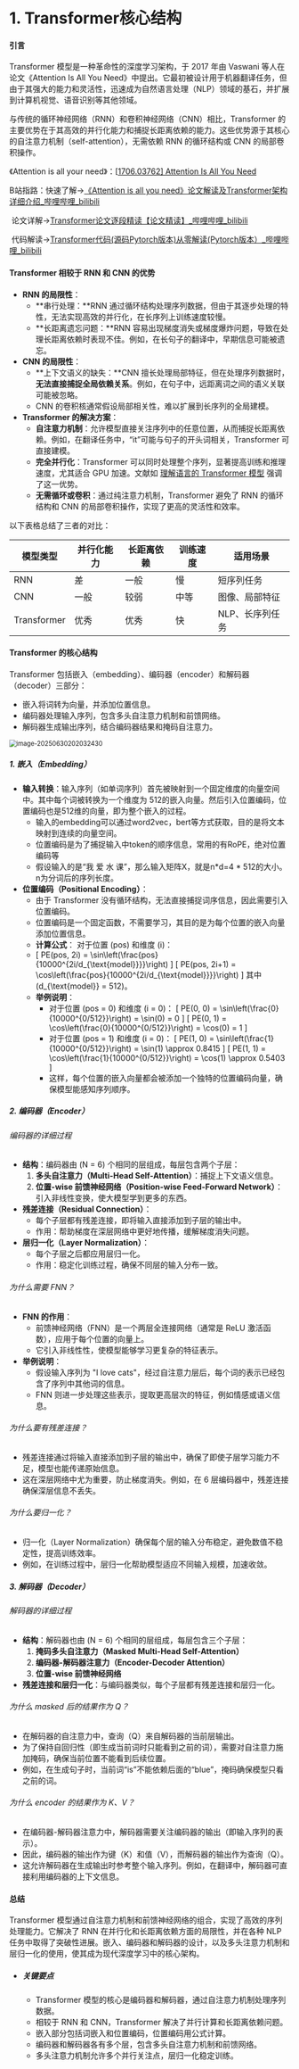 # 1. Transformer核心结构

#### 引言

Transformer 模型是一种革命性的深度学习架构，于 2017 年由 Vaswani 等人在论文《Attention Is All You Need》中提出。它最初被设计用于机器翻译任务，但由于其强大的能力和灵活性，迅速成为自然语言处理（NLP）领域的基石，并扩展到计算机视觉、语音识别等其他领域。

与传统的循环神经网络（RNN）和卷积神经网络（CNN）相比，Transformer 的主要优势在于其高效的并行化能力和捕捉长距离依赖的能力。这些优势源于其核心的自注意力机制（self-attention），无需依赖 RNN 的循环结构或 CNN 的局部卷积操作。

《Attention is all your need》：[[1706.03762\] Attention Is All You Need](https://arxiv.org/abs/1706.03762)

B站指路：快速了解→[《Attention is all you need》论文解读及Transformer架构详细介绍_哔哩哔哩_bilibili](https://www.bilibili.com/video/BV1xoJwzDESD/?spm_id_from=333.1007.top_right_bar_window_history.content.click&vd_source=aa6afb9d0536d09ecdcb5d2c1fcf4c79)

​		  论文详解→[Transformer论文逐段精读【论文精读】_哔哩哔哩_bilibili](https://www.bilibili.com/video/BV1pu411o7BE/?spm_id_from=333.1007.top_right_bar_window_history.content.click&vd_source=aa6afb9d0536d09ecdcb5d2c1fcf4c79)

​		  代码解读→[Transformer代码(源码Pytorch版本)从零解读(Pytorch版本）_哔哩哔哩_bilibili](https://www.bilibili.com/video/BV1dR4y1E7aL/?spm_id_from=333.1387.homepage.video_card.click&vd_source=aa6afb9d0536d09ecdcb5d2c1fcf4c79)

#### Transformer 相较于 RNN 和 CNN 的优势
- **RNN 的局限性**：
  - **串行处理：**RNN 通过循环结构处理序列数据，但由于其逐步处理的特性，无法实现高效的并行化，在长序列上训练速度较慢。
  - **长距离遗忘问题：**RNN 容易出现梯度消失或梯度爆炸问题，导致在处理长距离依赖时表现不佳。例如，在长句子的翻译中，早期信息可能被遗忘。
- **CNN 的局限性**：
  - **上下文语义的缺失：**CNN 擅长处理局部特征，但在处理序列数据时，**无法直接捕捉全局依赖关系**。例如，在句子中，远距离词之间的语义关联可能被忽略。
  - CNN 的卷积核通常假设局部相关性，难以扩展到长序列的全局建模。
- **Transformer 的解决方案**：
  - **自注意力机制**：允许模型直接关注序列中的任意位置，从而捕捉长距离依赖。例如，在翻译任务中，“it”可能与句子的开头词相关，Transformer 可直接建模。
  - **完全并行化**：Transformer 可以同时处理整个序列，显著提高训练和推理速度，尤其适合 GPU 加速。文献如 [理解语言的 Transformer 模型](https://www.tensorflow.org/tutorials/text/transformer?hl=zh-cn) 强调了这一优势。
  - **无需循环或卷积**：通过纯注意力机制，Transformer 避免了 RNN 的循环结构和 CNN 的局部卷积操作，实现了更高的灵活性和效率。

以下表格总结了三者的对比：

| 模型类型    | 并行化能力 | 长距离依赖 | 训练速度 | 适用场景        |
| ----------- | ---------- | ---------- | -------- | --------------- |
| RNN         | 差         | 一般       | 慢       | 短序列任务      |
| CNN         | 一般       | 较弱       | 中等     | 图像、局部特征  |
| Transformer | 优秀       | 优秀       | 快       | NLP、长序列任务 |

#### Transformer 的核心结构
Transformer 包括嵌入（embedding）、编码器（encoder）和解码器（decoder）三部分：  

- 嵌入将词转为向量，并添加位置信息。  
- 编码器处理输入序列，包含多头自注意力机制和前馈网络。  
- 解码器生成输出序列，结合编码器结果和掩码自注意力。

<img src="https://raw.githubusercontent.com/Yzitong/LLM-Mastery-Journey/main/images/image-20250630202032430.png" alt="image-20250630202032430" style="zoom:80%;" />

##### 1. 嵌入（Embedding）
- **输入转换**：输入序列（如单词序列）首先被映射到一个固定维度的向量空间中。其中每个词被转换为一个维度为 512的嵌入向量。然后引入位置编码，位置编码也是512维的向量，即为整个嵌入的过程。
  - 输入的embedding可以通过word2vec，bert等方式获取，目的是将文本映射到连续的向量空间。
  - 位置编码是为了捕捉输入中token的顺序信息，常用的有RoPE，绝对位置编码等
  - 假设输入的是“我 爱 水 课”，那么输入矩阵X，就是n*d=4 * 512的大小。n为分词后的序列长度。
- **位置编码（Positional Encoding）**：
  - 由于 Transformer 没有循环结构，无法直接捕捉词序信息，因此需要引入位置编码。
  - 位置编码是一个固定函数，不需要学习，其目的是为每个位置的嵌入向量添加位置信息。
  - **计算公式**：
    对于位置 \(pos\) 和维度 \(i\)：
  - \[
    PE(pos, 2i) = \sin\left(\frac{pos}{10000^{2i/d_{\text{model}}}}\right)
    \]
    \[
    PE(pos, 2i+1) = \cos\left(\frac{pos}{10000^{2i/d_{\text{model}}}}\right)
    \]
    其中 \(d_{\text{model}} = 512\)。
  - **举例说明**：
    - 对于位置 \(pos = 0\) 和维度 \(i = 0\)：
      \[
      PE(0, 0) = \sin\left(\frac{0}{10000^{0/512}}\right) = \sin(0) = 0
      \]
      \[
      PE(0, 1) = \cos\left(\frac{0}{10000^{0/512}}\right) = \cos(0) = 1
      \]
    - 对于位置 \(pos = 1\) 和维度 \(i = 0\)：
      \[
      PE(1, 0) = \sin\left(\frac{1}{10000^{0/512}}\right) = \sin(1) \approx 0.8415
      \]
      \[
      PE(1, 1) = \cos\left(\frac{1}{10000^{0/512}}\right) = \cos(1) \approx 0.5403
      \]
    - 这样，每个位置的嵌入向量都会被添加一个独特的位置编码向量，确保模型能感知序列顺序。

##### 2. 编码器（Encoder）
###### 编码器的详细过程
- **结构**：编码器由 \(N = 6\) 个相同的层组成，每层包含两个子层：
  1. **多头自注意力（Multi-Head Self-Attention）**：捕捉上下文语义信息。
  2. **位置-wise 前馈神经网络（Position-wise Feed-Forward Network）**：引入非线性变换，使大模型学到更多的东西。
- **残差连接（Residual Connection）**：
  - 每个子层都有残差连接，即将输入直接添加到子层的输出中。
  - 作用：帮助梯度在深层网络中更好地传播，缓解梯度消失问题。
- **层归一化（Layer Normalization）**：
  - 每个子层之后都应用层归一化。
  - 作用：稳定化训练过程，确保不同层的输入分布一致。

###### 为什么需要 FNN？
- **FNN 的作用**：
  - 前馈神经网络（FNN）是一个两层全连接网络（通常是 ReLU 激活函数），应用于每个位置的向量上。
  - 它引入非线性性，使模型能够学习更复杂的特征表示。
- **举例说明**：
  - 假设输入序列为 "I love cats"，经过自注意力层后，每个词的表示已经包含了序列中其他词的信息。
  - FNN 则进一步处理这些表示，提取更高层次的特征，例如情感或语义信息。

###### 为什么要有残差连接？
- 残差连接通过将输入直接添加到子层的输出中，确保了即使子层学习能力不足，模型也能传递原始信息。
- 这在深层网络中尤为重要，防止梯度消失。例如，在 6 层编码器中，残差连接确保深层信息不丢失。

###### 为什么要归一化？
- 归一化（Layer Normalization）确保每个层的输入分布稳定，避免数值不稳定性，提高训练效率。
- 例如，在训练过程中，层归一化帮助模型适应不同输入规模，加速收敛。

##### 3. 解码器（Decoder）
###### 解码器的详细过程
- **结构**：解码器也由 \(N = 6\) 个相同的层组成，每层包含三个子层：
  1. **掩码多头自注意力（Masked Multi-Head Self-Attention）**
  2. **编码器-解码器注意力（Encoder-Decoder Attention）**
  3. **位置-wise 前馈神经网络**
- **残差连接和层归一化**：与编码器类似，每个子层都有残差连接和层归一化。

###### 为什么 masked 后的结果作为 Q？
- 在解码器的自注意力中，查询（Q）来自解码器的当前层输出。
- 为了保持自回归性（即生成当前词时只能看到之前的词），需要对自注意力施加掩码，确保当前位置不能看到后续位置。
- 例如，在生成句子时，当前词“is”不能依赖后面的“blue”，掩码确保模型只看之前的词。

###### 为什么 encoder 的结果作为 K、V？
- 在编码器-解码器注意力中，解码器需要关注编码器的输出（即输入序列的表示）。
- 因此，编码器的输出作为键（K）和值（V），而解码器的输出作为查询（Q）。
- 这允许解码器在生成输出时参考整个输入序列。例如，在翻译中，解码器可直接利用编码器的上下文信息。

#### 总结
Transformer 模型通过自注意力机制和前馈神经网络的组合，实现了高效的序列处理能力。它解决了 RNN 在并行化和长距离依赖方面的局限性，并在各种 NLP 任务中取得了突破性进展。嵌入、编码器和解码器的设计，以及多头注意力机制和层归一化的使用，使其成为现代深度学习中的核心架构。

- ##### 关键要点

  - Transformer 模型的核心是编码器和解码器，通过自注意力机制处理序列数据。
  - 相较于 RNN 和 CNN，Transformer 解决了并行计算和长距离依赖问题。
  - 嵌入部分包括词嵌入和位置编码，位置编码用公式计算。
  - 编码器和解码器各有多个层，包含多头自注意力机制和前馈网络。
  - 多头注意力机制允许多个并行关注点，层归一化稳定训练。
